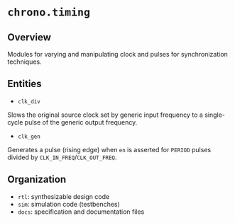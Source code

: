 # `chrono.timing`

## Overview

Modules for varying and manipulating clock and pulses for synchronization techniques.

## Entities

- `clk_div`

Slows the original source clock set by generic input frequency to a single-cycle pulse of the generic output frequency.

- `clk_gen`

Generates a pulse (rising edge) when `en` is asserted for `PERIOD` pulses divided by `CLK_IN_FREQ`/`CLK_OUT_FREQ`.

## Organization
- `rtl`: synthesizable design code
- `sim`: simulation code (testbenches)
- `docs`: specification and documentation files